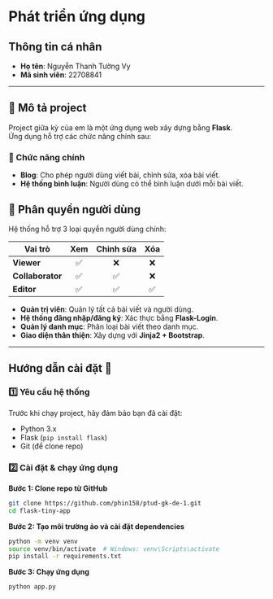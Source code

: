 # Phát triển ứng dụng

##  Thông tin cá nhân  
- **Họ tên**: Nguyễn Thanh Tường Vy  
- **Mã sinh viên**: 22708841

---

## 📌 Mô tả project  
Project giữa kỳ của em là một ứng dụng web xây dựng bằng **Flask**.  
Ứng dụng hỗ trợ các chức năng chính sau:

### 🚀 Chức năng chính  
- **Blog**: Cho phép người dùng viết bài, chỉnh sửa, xóa bài viết.  
- **Hệ thống bình luận**: Người dùng có thể bình luận dưới mỗi bài viết.  

## 🔑 Phân quyền người dùng  

Hệ thống hỗ trợ 3 loại quyền người dùng chính:

| Vai trò         | Xem | Chỉnh sửa | Xóa |  
|---------------|:--:|:---------:|:--:|  
| **Viewer**       | ✅ | ❌ | ❌ |  
| **Collaborator** | ✅ | ✅ | ❌ |  
| **Editor**       | ✅ | ✅ | ✅ |  

- **Quản trị viên**: Quản lý tất cả bài viết và người dùng.  
- **Hệ thống đăng nhập/đăng ký**: Xác thực bằng **Flask-Login**.  
- **Quản lý danh mục**: Phân loại bài viết theo danh mục.  
- **Giao diện thân thiện**: Xây dựng với **Jinja2 + Bootstrap**.    


---

## Hướng dẫn cài đặt 🔧

### **1️⃣ Yêu cầu hệ thống**  
Trước khi chạy project, hãy đảm bảo bạn đã cài đặt:  
- Python 3.x  
- Flask (`pip install flask`)  
- Git (để clone repo)  

### **2️⃣ Cài đặt & chạy ứng dụng**
**Bước 1: Clone repo từ GitHub**  
```bash
git clone https://github.com/phin158/ptud-gk-de-1.git
cd flask-tiny-app
```
**Bước 2: Tạo môi trường ảo và cài đặt dependencies**  
```bash
python -m venv venv
source venv/bin/activate  # Windows: venv\Scripts\activate
pip install -r requirements.txt
```
**Bước 3: Chạy ứng dụng**
```bash
python app.py
```
